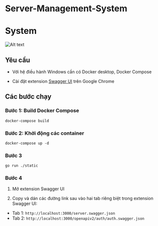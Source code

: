 # Server-Management-System

# System

![Alt text](./server-management-system.drawio.svg)

## Yêu cầu

- Với hệ điều hành Windows cần có Docker desktop, Docker Compose

- Cài đặt extension [Swagger UI](https://chrome.google.com/webstore/detail/swagger-ui/liacakmdhalagfjlfdofigfoiocghoej) trên Google Chrome

## Các bước chạy

### Bước 1: Build Docker Compose

`docker-compose build`

### Bước 2: Khởi động các container

`docker-compose up -d`

### Bước 3

`go run ./static`

### Bước 4

1. Mở extension Swagger UI

2. Copy và dán các đường link sau vào hai tab riêng biệt trong extension Swagger UI:

- Tab 1: `http://localhost:3000/server.swagger.json`
- Tab 2: `http://localhost:3000/openapiv2/auth/auth.swagger.json`
